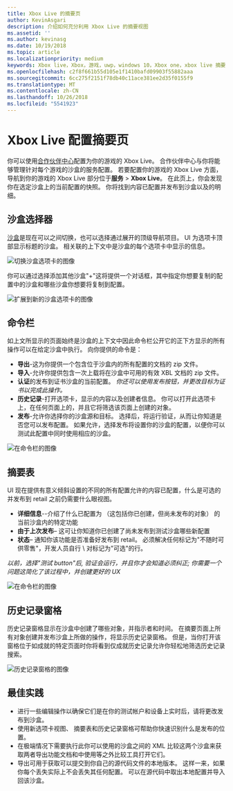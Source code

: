 ```yaml
---
title: Xbox Live 的摘要页
author: KevinAsgari
description: 介绍如何充分利用 Xbox Live 的摘要视图
ms.assetid: ''
ms.author: kevinasg
ms.date: 10/19/2018
ms.topic: article
ms.localizationpriority: medium
keywords: Xbox live，Xbox，游戏，uwp，windows 10，Xbox one，xbox live 摘要，摘要，发布，xbox live 历史记录、 命令栏、 历史记录选项卡、 摘要表
ms.openlocfilehash: c2f8f661b55d105e1f1410bafd09903f55882aaa
ms.sourcegitcommit: 6cc275f2151f78db40c11ace381ee2d35f0155f9
ms.translationtype: MT
ms.contentlocale: zh-CN
ms.lasthandoff: 10/26/2018
ms.locfileid: "5541923"
---
```

# <a name="the-xbox-live-configuration-summary-page"></a>Xbox Live 配置摘要页

你可以使用[合作伙伴中心](https://developer.microsoft.com/dashboard)配置为你的游戏的 Xbox Live。 合作伙伴中心与你将能够管理针对每个游戏的沙盒的服务配置。
若要配置你的游戏的 Xbox Live 方面，导航到你的游戏的 Xbox Live 部分位于**服务** > **Xbox Live**。 在此页上，你会发现你在选定沙盒上的当前配置的快照。 你将找到内容已配置并发布到沙盒以及的明细。

## <a name="sandbox-selector"></a>沙盒选择器

 [沙盒](../../xbox-live-sandboxes.md)是现在可以之间切换，也可以选择通过展开的顶级导航项目。 UI 为选项卡顶部显示标题的沙盒。 相关联的上下文中是沙盒的每个选项卡中显示的信息。  

![切换沙盒选项卡的图像](../../images/summary/sandbox-tabs1.gif)

 你可以通过选择添加其他沙盒"+"这将提供一个对话框，其中指定你想要复制的配置中的沙盒和哪些沙盒你想要将复制到配置。  

 ![扩展到新的沙盒选项卡的图像](../../images/summary/sandbox-tabs2.gif)

## <a name="command-bar"></a>命令栏

如上文所显示的页面始终是沙盒的上下文中因此命令栏公开它的正下方显示的所有操作可以在给定沙盒中执行。 向你提供的命令是：  

* **导出**-这为你提供一个包含位于沙盒内的所有配置的文档的 zip 文件。
* **导入**-允许你提供包含一次上载将在沙盒中可用的有效 XBL 文档的 zip 文件。
* **认证**的发布到证书沙盒的当前配置。  *你还可以使用发布按钮，并更改目标为证书以完成此操作。*
* **历史记录**-打开选项卡，显示的内容以及创建者信息。 你可以打开此选项卡上，在任何页面上的，并且它将筛选该页面上创建的对象。
* **发布**-允许你选择你的沙盒源和目标。 选择后，将运行验证，从而让你知道是否您可以发布配置。 如果允许，选择发布将设置你的沙盒的配置，以便你可以测试此配置中同时使用相应的沙盒。  
  
  
![在命令栏的图像](../../images/summary/command-bar.png)  

## <a name="summary-table"></a>摘要表

UI 现在提供有意义倾斜设置的不同的所有配置允许的内容已配置，什么是可选的并发布到 retail 之前仍需要什么眼视图。  

* **详细信息**--介绍了什么已配置为 （这包括你已创建，但尚未发布的对象） 的当前沙盒内的特定功能
* **由于上次发布**– 这可让你知道你已创建了尚未发布到测试沙盒哪些新配置
* **状态**– 通知你该功能是否准备好发布到 retail。 必须解决任何标记为"不随时可供零售"，开发人员自行 \ 对标记为"可选"的行。

*以前，选择"测试 button"后, 验证会运行，并且你才会知道必须纠正; 你需要一个问题这简化了该过程中，并创建更好的 UX*  
  
![在命令栏的图像](../../images/summary/summary-table.png)  

## <a name="history-pane"></a>历史记录窗格

历史记录窗格显示在沙盒中创建了哪些对象，并指示者和时间。 在摘要页面上所有对象创建并发布沙盒上所做的操作，将显示历史记录窗格。 但是，当你打开该窗格位于如成就的特定页面时你将看到仅成就历史记录允许你轻松地筛选历史记录搜索。  

![历史记录窗格的图像](../../images/summary/history.png)  

## <a name="best-practices"></a>最佳实践

* 进行一些编辑操作以确保它们是在你的测试帐户和设备上实时后，请将更改发布到沙盒。
* 使用新选项卡视图、 摘要表和历史记录窗格可帮助你快速识别什么是发布的位置。
* 在极端情况下需要执行此你可以使用的沙盒之间的 XML 比较这两个沙盒来获取两者导出功能文档和中使用等之外比较工具打开它们。
* 导出可用于获取可以提交到你自己的源代码文件的本地版本。 这样一来，如果你每个丢失实际上不会丢失其任何配置。 可以在源代码中取出本地配置并导入回该沙盒。